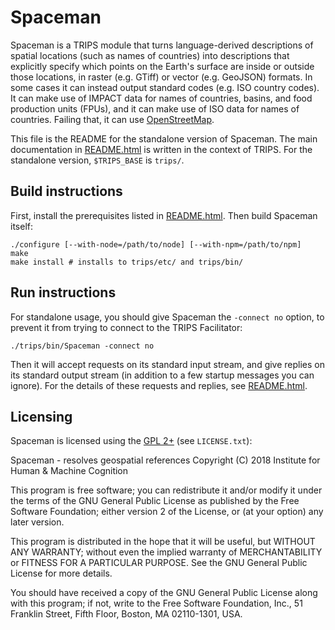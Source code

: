 # Spaceman #

Spaceman is a TRIPS module that turns language-derived descriptions of spatial locations (such as names of countries) into descriptions that explicitly specify which points on the Earth's surface are inside or outside those locations, in raster (e.g. GTiff) or vector (e.g. GeoJSON) formats. In some cases it can instead output standard codes (e.g. ISO country codes). It can make use of IMPACT data for names of countries, basins, and food production units (FPUs), and it can make use of ISO data for names of countries. Failing that, it can use [OpenStreetMap](https://www.openstreetmap.org/).

This file is the README for the standalone version of Spaceman. The main documentation in [README.html](README.html) is written in the context of TRIPS. For the standalone version, `$TRIPS_BASE` is `trips/`.

## Build instructions ##

First, install the prerequisites listed in [README.html](README.html). Then build Spaceman itself:

    ./configure [--with-node=/path/to/node] [--with-npm=/path/to/npm]
    make
    make install # installs to trips/etc/ and trips/bin/

## Run instructions ##

For standalone usage, you should give Spaceman the `-connect no` option, to prevent it from trying to connect to the TRIPS Facilitator:

    ./trips/bin/Spaceman -connect no

Then it will accept requests on its standard input stream, and give replies on its standard output stream (in addition to a few startup messages you can ignore). For the details of these requests and replies, see [README.html](README.html).

## Licensing ##

Spaceman is licensed using the [GPL 2+](http://www.gnu.org/licenses/old-licenses/gpl-2.0.en.html) (see `LICENSE.txt`):

Spaceman - resolves geospatial references
Copyright (C) 2018  Institute for Human & Machine Cognition

This program is free software; you can redistribute it and/or
modify it under the terms of the GNU General Public License
as published by the Free Software Foundation; either version 2
of the License, or (at your option) any later version.

This program is distributed in the hope that it will be useful,
but WITHOUT ANY WARRANTY; without even the implied warranty of
MERCHANTABILITY or FITNESS FOR A PARTICULAR PURPOSE.  See the
GNU General Public License for more details.

You should have received a copy of the GNU General Public License
along with this program; if not, write to the Free Software
Foundation, Inc., 51 Franklin Street, Fifth Floor, Boston, MA  02110-1301, USA.
